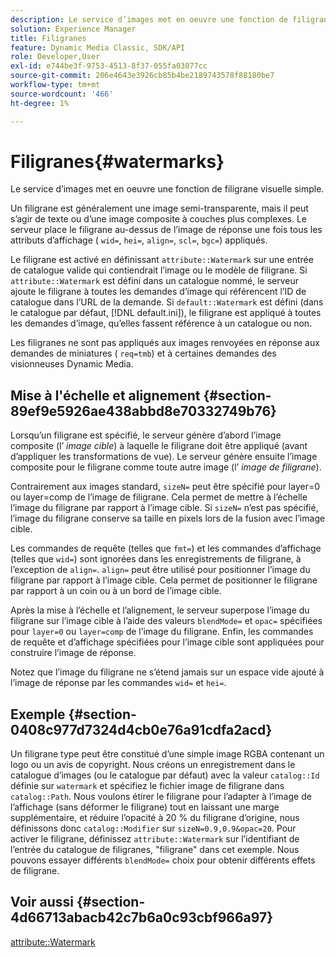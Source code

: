```yaml
---
description: Le service d’images met en oeuvre une fonction de filigrane visuelle simple.
solution: Experience Manager
title: Filigranes
feature: Dynamic Media Classic, SDK/API
role: Developer,User
exl-id: e744be3f-9753-4513-8f37-055fa03077cc
source-git-commit: 206e4643e3926cb85b4be2189743578f88180be7
workflow-type: tm+mt
source-wordcount: '466'
ht-degree: 1%

---
```


# Filigranes{#watermarks}

Le service d’images met en oeuvre une fonction de filigrane visuelle simple.

Un filigrane est généralement une image semi-transparente, mais il peut s’agir de texte ou d’une image composite à couches plus complexes. Le serveur place le filigrane au-dessus de l’image de réponse une fois tous les attributs d’affichage ( `wid=`, `hei=`, `align=`, `scl=`, `bgc=`) appliqués.

Le filigrane est activé en définissant `attribute::Watermark` sur une entrée de catalogue valide qui contiendrait l’image ou le modèle de filigrane. Si `attribute::Watermark` est défini dans un catalogue nommé, le serveur ajoute le filigrane à toutes les demandes d’image qui référencent l’ID de catalogue dans l’URL de la demande. Si `default::Watermark` est défini (dans le catalogue par défaut, [!DNL default.ini]), le filigrane est appliqué à toutes les demandes d’image, qu’elles fassent référence à un catalogue ou non.

Les filigranes ne sont pas appliqués aux images renvoyées en réponse aux demandes de miniatures ( `req=tmb`) et à certaines demandes des visionneuses Dynamic Media.

## Mise à l&#39;échelle et alignement {#section-89ef9e5926ae438abbd8e70332749b76}

Lorsqu’un filigrane est spécifié, le serveur génère d’abord l’image composite (l’ *image cible*) à laquelle le filigrane doit être appliqué (avant d’appliquer les transformations de vue). Le serveur génère ensuite l’image composite pour le filigrane comme toute autre image (l’ *image de filigrane*).

Contrairement aux images standard, `sizeN=` peut être spécifié pour layer=0 ou layer=comp de l’image de filigrane. Cela permet de mettre à l’échelle l’image du filigrane par rapport à l’image cible. Si `sizeN=` n’est pas spécifié, l’image du filigrane conserve sa taille en pixels lors de la fusion avec l’image cible.

Les commandes de requête (telles que `fmt=`) et les commandes d’affichage (telles que `wid=`) sont ignorées dans les enregistrements de filigrane, à l’exception de `align=`. `align=` peut être utilisé pour positionner l’image du filigrane par rapport à l’image cible. Cela permet de positionner le filigrane par rapport à un coin ou à un bord de l’image cible.

Après la mise à l’échelle et l’alignement, le serveur superpose l’image du filigrane sur l’image cible à l’aide des valeurs `blendMode=` et `opac=` spécifiées pour `layer=0` ou `layer=comp` de l’image du filigrane. Enfin, les commandes de requête et d’affichage spécifiées pour l’image cible sont appliquées pour construire l’image de réponse.

Notez que l’image du filigrane ne s’étend jamais sur un espace vide ajouté à l’image de réponse par les commandes `wid=` et `hei=`.

## Exemple {#section-0408c977d7324d4cb0e76a91cdfa2acd}

Un filigrane type peut être constitué d’une simple image RGBA contenant un logo ou un avis de copyright. Nous créons un enregistrement dans le catalogue d’images (ou le catalogue par défaut) avec la valeur `catalog::Id` définie sur `watermark` et spécifiez le fichier image de filigrane dans `catalog::Path`. Nous voulons étirer le filigrane pour l’adapter à l’image de l’affichage (sans déformer le filigrane) tout en laissant une marge supplémentaire, et réduire l’opacité à 20 % du filigrane d’origine, nous définissons donc `catalog::Modifier` sur `sizeN=0.9,0.9&opac=20`. Pour activer le filigrane, définissez `attribute::Watermark` sur l’identifiant de l’entrée du catalogue de filigranes, &quot;filigrane&quot; dans cet exemple. Nous pouvons essayer différents `blendMode=` choix pour obtenir différents effets de filigrane.

## Voir aussi {#section-4d66713abacb42c7b6a0c93cbf966a97}

[attribute::Watermark](../../../../../is-api/image-catalog/image-serving-api-ref/c-image-catalog-reference/c-attributes-reference/r-watermark.md#reference-942b50acb2dd43a5ae498dc41ea9ac9b)
